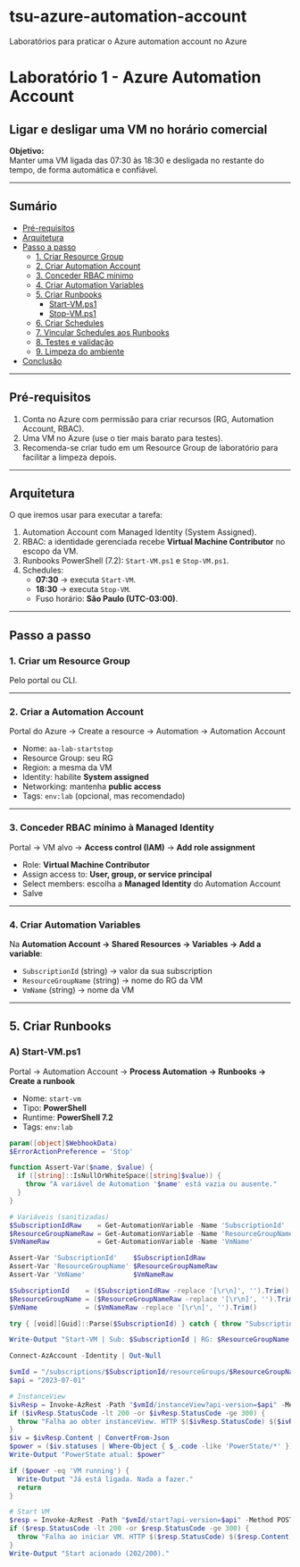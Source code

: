 # tsu-azure-automation-account
Laboratórios para praticar o Azure automation account no Azure


# Laboratório 1 - Azure Automation Account

## Ligar e desligar uma VM no horário comercial

**Objetivo:**  
Manter uma VM ligada das 07:30 às 18:30 e desligada no restante do tempo, de forma automática e confiável.

---

## Sumário
- [Pré-requisitos](#pré-requisitos)
- [Arquitetura](#arquitetura)
- [Passo a passo](#passo-a-passo)
  - [1. Criar Resource Group](#1-criar-um-resource-group)
  - [2. Criar Automation Account](#2-criar-a-automation-account)
  - [3. Conceder RBAC mínimo](#3-conceder-rbac-mínimo-à-managed-identity)
  - [4. Criar Automation Variables](#4-criar-automation-variables)
  - [5. Criar Runbooks](#5-criar-runbooks)
    - [Start-VM.ps1](#a-start-vmps1)
    - [Stop-VM.ps1](#b-stop-vmps1)
  - [6. Criar Schedules](#6-criar-schedules)
  - [7. Vincular Schedules aos Runbooks](#7-vincular-schedules-aos-runbooks)
  - [8. Testes e validação](#8-testes-e-validação)
  - [9. Limpeza do ambiente](#9-limpeza-do-ambiente)
- [Conclusão](#conclusão)

---

## Pré-requisitos
1. Conta no Azure com permissão para criar recursos (RG, Automation Account, RBAC).  
2. Uma VM no Azure (use o tier mais barato para testes).  
3. Recomenda-se criar tudo em um Resource Group de laboratório para facilitar a limpeza depois.  

---

## Arquitetura
O que iremos usar para executar a tarefa:

1. Automation Account com Managed Identity (System Assigned).  
2. RBAC: a identidade gerenciada recebe **Virtual Machine Contributor** no escopo da VM.  
3. Runbooks PowerShell (7.2): `Start-VM.ps1` e `Stop-VM.ps1`.  
4. Schedules:  
   - **07:30** → executa `Start-VM`.  
   - **18:30** → executa `Stop-VM`.  
   - Fuso horário: **São Paulo (UTC-03:00)**.  

---

## Passo a passo

### 1. Criar um Resource Group
Pelo portal ou CLI.

---

### 2. Criar a Automation Account
Portal do Azure → Create a resource → Automation → Automation Account

- Nome: `aa-lab-startstop`  
- Resource Group: seu RG  
- Region: a mesma da VM  
- Identity: habilite **System assigned**  
- Networking: mantenha **public access**  
- Tags: `env:lab` (opcional, mas recomendado)  

---

### 3. Conceder RBAC mínimo à Managed Identity
Portal → VM alvo → **Access control (IAM)** → **Add role assignment**

- Role: **Virtual Machine Contributor**  
- Assign access to: **User, group, or service principal**  
- Select members: escolha a **Managed Identity** do Automation Account  
- Salve  

---

### 4. Criar Automation Variables
Na **Automation Account → Shared Resources → Variables → Add a variable**:

- `SubscriptionId` (string) → valor da sua subscription  
- `ResourceGroupName` (string) → nome do RG da VM  
- `VmName` (string) → nome da VM  

---

## 5. Criar Runbooks

### A) Start-VM.ps1
Portal → Automation Account → **Process Automation → Runbooks → Create a runbook**

- Nome: `start-vm`  
- Tipo: **PowerShell**  
- Runtime: **PowerShell 7.2**  
- Tags: `env:lab`  

```powershell
param([object]$WebhookData)
$ErrorActionPreference = 'Stop'

function Assert-Var($name, $value) {
  if ([string]::IsNullOrWhiteSpace([string]$value)) {
    throw "A variável de Automation '$name' está vazia ou ausente."
  }
}

# Variáveis (sanitizadas)
$SubscriptionIdRaw    = Get-AutomationVariable -Name 'SubscriptionId'
$ResourceGroupNameRaw = Get-AutomationVariable -Name 'ResourceGroupName'
$VmNameRaw            = Get-AutomationVariable -Name 'VmName'

Assert-Var 'SubscriptionId'    $SubscriptionIdRaw
Assert-Var 'ResourceGroupName' $ResourceGroupNameRaw
Assert-Var 'VmName'            $VmNameRaw

$SubscriptionId    = ($SubscriptionIdRaw -replace '[\r\n]', '').Trim()
$ResourceGroupName = ($ResourceGroupNameRaw -replace '[\r\n]', '').Trim()
$VmName            = ($VmNameRaw -replace '[\r\n]', '').Trim()

try { [void][Guid]::Parse($SubscriptionId) } catch { throw "SubscriptionId inválido: '$SubscriptionIdRaw'" }

Write-Output "Start-VM | Sub: $SubscriptionId | RG: $ResourceGroupName | VM: $VmName"

Connect-AzAccount -Identity | Out-Null

$vmId = "/subscriptions/$SubscriptionId/resourceGroups/$ResourceGroupName/providers/Microsoft.Compute/virtualMachines/$VmName"
$api = "2023-07-01"

# InstanceView
$ivResp = Invoke-AzRest -Path "$vmId/instanceView?api-version=$api" -Method GET
if ($ivResp.StatusCode -lt 200 -or $ivResp.StatusCode -ge 300) {
  throw "Falha ao obter instanceView. HTTP $($ivResp.StatusCode) $($ivResp.Content)"
}
$iv = $ivResp.Content | ConvertFrom-Json
$power = ($iv.statuses | Where-Object { $_.code -like 'PowerState/*' }).displayStatus
Write-Output "PowerState atual: $power"

if ($power -eq 'VM running') {
  Write-Output "Já está ligada. Nada a fazer."
  return
}

# Start VM
$resp = Invoke-AzRest -Path "$vmId/start?api-version=$api" -Method POST
if ($resp.StatusCode -lt 200 -or $resp.StatusCode -ge 300) {
  throw "Falha ao iniciar VM. HTTP $($resp.StatusCode) $($resp.Content)"
}
Write-Output "Start acionado (202/200)."

